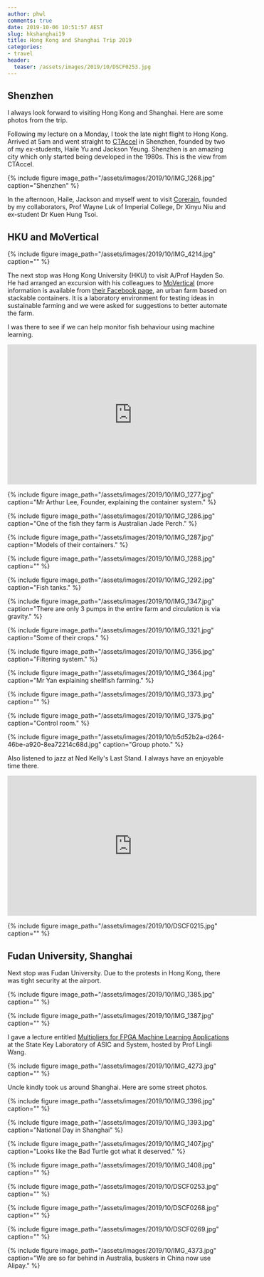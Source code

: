 ```yaml
---
author: phwl
comments: true
date: 2019-10-06 10:51:57 AEST
slug: hkshanghai19
title: Hong Kong and Shanghai Trip 2019
categories:
- travel
header:
  teaser: /assets/images/2019/10/DSCF0253.jpg
---
```


## Shenzhen
I always look forward to visiting Hong Kong and Shanghai.
Here are some photos from the trip.

Following my lecture on a Monday, I took the late night flight to
Hong Kong.  Arrived at 5am and went straight to
[CTAccel](http://www.ct-accel.com/home-page/) in Shenzhen, founded by two of
my ex-students, Haile Yu and Jackson Yeung. Shenzhen is an amazing
city which only started being developed in the 1980s. This is the
view from CTAccel.

{% include figure image_path="/assets/images/2019/10/IMG_1268.jpg" caption="Shenzhen" %}

In the afternoon, Haile, Jackson and myself went to visit
[Corerain](http://corerain.com), founded by my collaborators,
Prof Wayne Luk of Imperial College, Dr Xinyu Niu and
ex-student Dr Kuen Hung Tsoi.

## HKU and MoVertical
{% include figure image_path="/assets/images/2019/10/IMG_4214.jpg" caption="" %}

The next stop was Hong Kong University (HKU) to visit A/Prof Hayden
So. He had arranged an excursion with his colleagues to [MoVertical](http://moverticalfarm.com) (more information is available from [their Facebook page](https://www.facebook.com/verticalfarmhongkong/),
an urban farm based on stackable containers. It is a laboratory
environment for testing ideas in sustainable farming and we were
asked for suggestions to better automate the farm.

I was there to see if we can help monitor fish behaviour
using machine learning.

<iframe width="560" height="315" src="https://www.youtube.com/embed/HrNJ5K1cTAE" frameborder="0" allow="accelerometer; autoplay; encrypted-media; gyroscope; picture-in-picture" allowfullscreen></iframe>

{% include figure image_path="/assets/images/2019/10/IMG_1277.jpg" caption="Mr Arthur Lee, Founder, explaining the container system." %}

{% include figure image_path="/assets/images/2019/10/IMG_1286.jpg" caption="One of the fish they farm is Australian Jade Perch." %}

{% include figure image_path="/assets/images/2019/10/IMG_1287.jpg" caption="Models of their containers." %}

{% include figure image_path="/assets/images/2019/10/IMG_1288.jpg" caption="" %}

{% include figure image_path="/assets/images/2019/10/IMG_1292.jpg" caption="Fish tanks." %}

{% include figure image_path="/assets/images/2019/10/IMG_1347.jpg" caption="There are only 3 pumps in the entire farm and circulation is via gravity." %}

{% include figure image_path="/assets/images/2019/10/IMG_1321.jpg" caption="Some of their crops." %}

{% include figure image_path="/assets/images/2019/10/IMG_1356.jpg" caption="Filtering system." %}

{% include figure image_path="/assets/images/2019/10/IMG_1364.jpg" caption="Mr Yan explaining shellfish farming." %}

{% include figure image_path="/assets/images/2019/10/IMG_1373.jpg" caption="" %}

{% include figure image_path="/assets/images/2019/10/IMG_1375.jpg" caption="Control room." %}

{% include figure image_path="/assets/images/2019/10/b5d52b2a-d264-46be-a920-8ea72214c68d.jpg" caption="Group photo." %}

Also listened to jazz at Ned Kelly's Last Stand. I always have an enjoyable time there.

<iframe width="560" height="315" src="https://www.youtube.com/embed/WJxrx42x6hI" frameborder="0" allow="accelerometer; autoplay; encrypted-media; gyroscope; picture-in-picture" allowfullscreen></iframe>


{% include figure image_path="/assets/images/2019/10/DSCF0215.jpg" caption="" %}

## Fudan University, Shanghai
Next stop was Fudan University. Due to the protests in Hong Kong, there
was tight security at the airport.

{% include figure image_path="/assets/images/2019/10/IMG_1385.jpg" caption="" %}

{% include figure image_path="/assets/images/2019/10/IMG_1387.jpg" caption="" %}

I gave a lecture entitled [Multipliers for FPGA Machine Learning Applications](/assets/talks/ml-multipliers19.pdf) at the State Key Laboratory of ASIC and System, hosted by Prof Lingli Wang.

{% include figure image_path="/assets/images/2019/10/IMG_4273.jpg" caption="" %}

Uncle kindly took us around Shanghai. Here are some street photos.

{% include figure image_path="/assets/images/2019/10/IMG_1396.jpg" caption="" %}

{% include figure image_path="/assets/images/2019/10/IMG_1393.jpg" caption="National Day in Shanghai" %}

{% include figure image_path="/assets/images/2019/10/IMG_1407.jpg" caption="Looks like the Bad Turtle got what it deserved." %}

{% include figure image_path="/assets/images/2019/10/IMG_1408.jpg" caption="" %}

{% include figure image_path="/assets/images/2019/10/DSCF0253.jpg" caption="" %}

{% include figure image_path="/assets/images/2019/10/DSCF0268.jpg" caption="" %}

{% include figure image_path="/assets/images/2019/10/DSCF0269.jpg" caption="" %}

{% include figure image_path="/assets/images/2019/10/IMG_4373.jpg" caption="We are so far behind in Australia, buskers in China now use Alipay." %}
